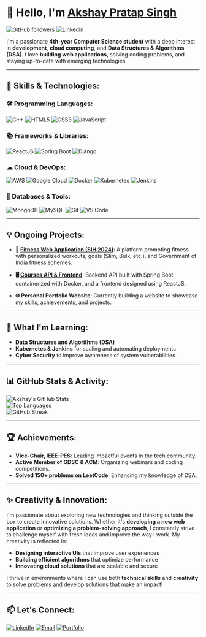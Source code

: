 # 👋 Hello, I'm [Akshay Pratap Singh](https://www.linkedin.com/in/akshay-pratap-singh-a309b8250) 

[![GitHub followers](https://img.shields.io/github/followers/akshayconqurers?label=Follow&style=social)](https://github.com/akshayconqurers)
[![LinkedIn](https://img.shields.io/badge/-Connect-blue?style=flat-square&logo=Linkedin&logoColor=white&link=https://www.linkedin.com/in/akshay-pratap-singh-a309b8250)](https://www.linkedin.com/in/akshay-pratap-singh-a309b8250)

I'm a passionate **4th-year Computer Science student** with a deep interest in **development**, **cloud computing**, and **Data Structures & Algorithms (DSA)**. I love **building web applications**, solving coding problems, and staying up-to-date with emerging technologies.

---

## 🚀 Skills & Technologies:

### 🛠 Programming Languages:
![C++](https://img.shields.io/badge/C++-00599C?style=flat&logo=cplusplus&logoColor=white) 
![HTML5](https://img.shields.io/badge/HTML5-E34F26?style=flat&logo=html5&logoColor=white)
![CSS3](https://img.shields.io/badge/CSS3-1572B6?style=flat&logo=css3&logoColor=white)
![JavaScript](https://img.shields.io/badge/JavaScript-F7DF1E?style=flat&logo=javascript&logoColor=black)

### 📚 Frameworks & Libraries:
![ReactJS](https://img.shields.io/badge/ReactJS-61DAFB?style=flat&logo=react&logoColor=black) 
![Spring Boot](https://img.shields.io/badge/Spring%20Boot-6DB33F?style=flat&logo=spring-boot&logoColor=white)
![Django](https://img.shields.io/badge/Django-092E20?style=flat&logo=django&logoColor=white)

### ☁ Cloud & DevOps:
![AWS](https://img.shields.io/badge/Amazon%20AWS-232F3E?style=flat&logo=amazon-aws&logoColor=white) 
![Google Cloud](https://img.shields.io/badge/Google%20Cloud-4285F4?style=flat&logo=google-cloud&logoColor=white)
![Docker](https://img.shields.io/badge/Docker-2496ED?style=flat&logo=docker&logoColor=white) 
![Kubernetes](https://img.shields.io/badge/Kubernetes-326CE5?style=flat&logo=kubernetes&logoColor=white) 
![Jenkins](https://img.shields.io/badge/Jenkins-D24939?style=flat&logo=jenkins&logoColor=white)

### 💾 Databases & Tools:
![MongoDB](https://img.shields.io/badge/MongoDB-47A248?style=flat&logo=mongodb&logoColor=white) 
![MySQL](https://img.shields.io/badge/MySQL-4479A1?style=flat&logo=mysql&logoColor=white)
![Git](https://img.shields.io/badge/Git-F05032?style=flat&logo=git&logoColor=white) 
![VS Code](https://img.shields.io/badge/VS%20Code-007ACC?style=flat&logo=visual-studio-code&logoColor=white)

---

## 💡 Ongoing Projects:

- **💪 [Fitness Web Application (SIH 2024)](https://github.com/akshayconqurers/fitness-web-app)**: A platform promoting fitness with personalized workouts, goals (Slim, Bulk, etc.), and Government of India fitness schemes.
  
- **🖥️ [Courses API & Frontend](https://github.com/akshayconqurers/courses-api)**: Backend API built with Spring Boot, containerized with Docker, and a frontend designed using ReactJS.

- **🌐 Personal Portfolio Website**: Currently building a website to showcase my skills, achievements, and projects.

---

## 🌱 What I'm Learning:
- **Data Structures and Algorithms (DSA)** 
- **Kubernetes & Jenkins** for scaling and automating deployments
- **Cyber Security** to improve awareness of system vulnerabilities

---

## 📊 GitHub Stats & Activity:
![Akshay's GitHub Stats](https://github-readme-stats.vercel.app/api?username=akshayconqurers&show_icons=true&theme=dark&hide=contribs,prs)  
![Top Languages](https://github-readme-stats.vercel.app/api/top-langs/?username=akshayconqurers&layout=compact&theme=dark)  
![GitHub Streak](https://streak-stats.demolab.com?user=akshayconqurers&theme=highcontrast&border_radius=4.5)

---

## 🏆 Achievements:
- **Vice-Chair, IEEE-PES**: Leading impactful events in the tech community.
- **Active Member of GDSC & ACM**: Organizing webinars and coding competitions.
- **Solved 150+ problems on LeetCode**: Enhancing my knowledge of DSA.

---

## ✨ Creativity & Innovation:
I'm passionate about exploring new technologies and thinking outside the box to create innovative solutions. Whether it's **developing a new web application** or **optimizing a problem-solving approach**, I constantly strive to challenge myself with fresh ideas and improve the way I work. My creativity is reflected in:
- **Designing interactive UIs** that improve user experiences
- **Building efficient algorithms** that optimize performance
- **Innovating cloud solutions** that are scalable and secure

I thrive in environments where I can use both **technical skills** and **creativity** to solve problems and develop solutions that make an impact!

---

## 📫 Let's Connect:
[![LinkedIn](https://img.shields.io/badge/LinkedIn-0077B5?style=flat&logo=linkedin&logoColor=white)](https://www.linkedin.com/in/akshay-pratap-singh-a309b8250)
[![Email](https://img.shields.io/badge/Email-D14836?style=flat&logo=gmail&logoColor=white)](mailto:akshaypsingh@example.com)
[![Portfolio](https://img.shields.io/badge/Portfolio-2E3440?style=flat&logo=firefox&logoColor=white)](#)

